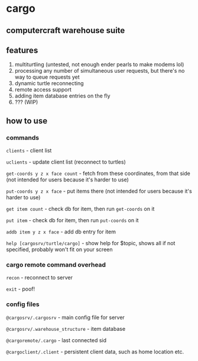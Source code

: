 # cargo

## computercraft warehouse suite

## features

1. multiturtling (untested, not enough ender pearls to make modems lol)
2. processing any number of simultaneous user requests, but there's no way to queue requests yet
3. dynamic turtle reconnecting
4. remote access support
5. adding item database entries on the fly
6. ??? (WIP)

## how to use

### commands

`clients` - client list

`uclients` - update client list (reconnect to turtles)

`get-coords y z x face count` - fetch from these coordinates, from that side (not intended for users because it's harder to use)

`put-coords y z x face` - put items there (not intended for users because it's harder to use)

`get item count` - check db for item, then run `get-coords` on it

`put item` - check db for item, then run `put-coords` on it

`addb item y z x face` - add db entry for item

`help [cargosrv/turtle/cargo]` - show help for $topic, shows all if not specified, probably won't fit on your screen

### cargo remote command overhead

`recon` - reconnect to server

`exit` - poof!


### config files

`@cargosrv/.cargosrv` - main config file for server

`@cargosrv/.warehouse_structure` - item database

`@cargoremote/.cargo` - last connected sid

`@cargoclient/.client` - persistent client data, such as home location etc.


